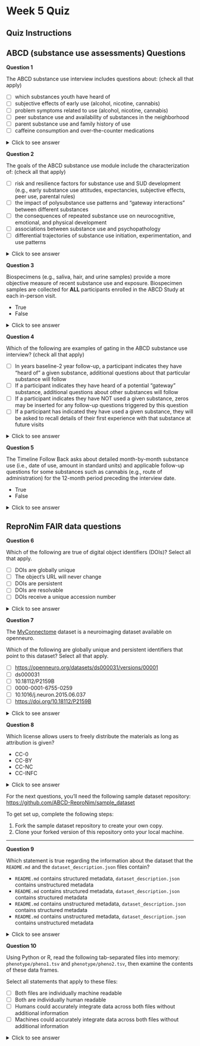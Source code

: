 # Week 5 Quiz

## Quiz Instructions

## ABCD (substance use assessments) Questions

**Question 1**

The ABCD substance use interview includes questions about: (check all that apply)

- [ ] which substances youth have heard of
- [ ] subjective effects of early use (alcohol, nicotine, cannabis)
- [ ] problem symptoms related to use (alcohol, nicotine, cannabis)
- [ ] peer substance use and availability of substances in the neighborhood
- [ ] parent substance use and family history of use
- [ ] caffeine consumption and over-the-counter medications

<details>
<summary>Click to see answer</summary>

All the above

Source: [Course Video: Substance Use Protocol ((9:11)]()

</details>

**Question 2**

The goals of the ABCD substance use module include the characterization of: (check all that apply)

- [ ] risk and resilience factors for substance use and SUD development (e.g., early substance use attitudes, expectancies, subjective effects, peer use, parental rules)
- [ ] the impact of polysubstance use patterns and “gateway interactions” between different substances
- [ ] the consequences of repeated substance use on neurocognitive, emotional, and physical development
- [ ] associations between substance use and psychopathology
- [ ] differential trajectories of substance use initiation, experimentation, and use patterns

<details>
<summary>Click to see answer</summary>

All the above

Source: [Course Video: Substance Use Protocol (5:46)]()

</details>

**Question 3**

Biospecimens (e.g., saliva, hair, and urine samples) provide a more objective measure of recent substance use and exposure. Biospecimen samples are collected for **ALL** participants enrolled in the ABCD Study at each in-person visit.

- True
- False

<details>
<summary>Click to see answer</summary>

False

Source: [Course Video: Substance Use Protocol (17:28)]()

</details>

**Question 4**

Which of the following are examples of gating in the ABCD substance use interview? (check all that apply)

- [ ] In years baseline-2 year follow-up, a participant indicates they have “heard of” a given substance, additional questions about that particular substance will follow
- [ ] If a participant indicates they have heard of a potential “gateway” substance, additional questions about other substances will follow
- [ ] If a participant indicates they have NOT used a given substance, zeros may be inserted for any follow-up questions triggered by this question
- [ ] If a participant has indicated they have used a given substance, they will be asked to recall details of their first experience with that substance at future visits

<details>
<summary>Click to see answer</summary>

- In years baseline-2 year follow-up, a participant indicates they have “heard of” a given substance, additional questions about that particular substance will follow
- If a participant indicates they have NOT used a given substance, zeros may be inserted for any follow-up questions triggered by this question

Source: [Course Video: Substance Use Protocol (22:28)]()

</details>

**Question 5**

The Timeline Follow Back asks about detailed month-by-month substance use (i.e., date of use, amount in standard units) and applicable follow-up questions for some substances such as cannabis (e.g., route of administration) for the 12-month period preceding the interview date.

- True
- False

<details>
<summary>Click to see answer</summary>

True

Source: [Course Video: Substance Use Protocol (23:37)]() 

</details>


## ReproNim FAIR data questions

**Question 6**

Which of the following are true of digital object identifiers (DOIs)? Select all that apply.

- [ ] DOIs are globally unique
- [ ] The object’s URL will never change
- [ ] DOIs are persistent
- [ ] DOIs are resolvable
- [ ] DOIs receive a unique accession number

<details>
<summary>Click to see answer</summary>

- DOIs are globally unique
- DOIs are persistent
- DOIs are resolvable

**Explanation**

The object's URL may change, though it is the responsibility of the object's host to report that the URL has changed so that the **globally unique** DOI can remain **persistent** and  **resolve** to the appropriate URL.

Object hosts (e.g., Openneuro.org) can give objects accession numbers, but these are not associated directly with the DOI and are not guaranteed to be globally unique and/or persistent.

***

</details>

**Question 7**

The [MyConnectome](https://openneuro.org/datasets/ds000031/versions/00001) dataset is a neuroimaging dataset available on openneuro.

Which of the following are globally unique and persistent identifiers that point to this dataset? Select all that apply.

- [ ] https://openneuro.org/datasets/ds000031/versions/00001
- [ ] ds000031
- [ ] 10.18112/P2159B
- [ ] 0000-0001-6755-0259
- [ ] 10.1016/j.neuron.2015.06.037
- [ ] https://doi.org/10.18112/P2159B

<details>
<summary>Click to see answer</summary>

- 10.18112/P2159B
- https://doi.org/10.18112/P2159B

**Explanation**

- https://openneuro.org/datasets/ds000031/versions/00001 is the object's current URL, though this is not the DOI
- ds000031 is the accession number assigned by Openneuro.org, not the DOI
- 0000-0001-6755-0259 is the ORCID of one of the authors, not the dataset
- 10.1016/j.neuron.2015.06.037 is a DOI, but it is the DOI of the dataset publication, not the dataset itself

***

</details>

**Question 8**

 Which license allows users to freely distribute the materials as long as attribution is given?

- CC-0
- CC-BY
- CC-NC
- CC-INFC

<details>
<summary>Click to see answer</summary>

CC-BY

Source: [Creative Commons: CC-BY](https://creativecommons.org/licenses/by/4.0/)

***

</details>

For the next questions, you’ll need the following sample dataset repository: https://github.com/ABCD-ReproNim/sample_dataset

To get set up, complete the following steps:

1. Fork the sample dataset repository to create your own copy.
2. Clone your forked version of this repository onto your local machine.

***

**Question 9**

Which statement is true regarding the information about the dataset that the `README.md` and the `dataset_description.json` files contain?

- `README.md` contains structured metadata, `dataset_description.json` contains unstructured metadata
- `README.md` contains structured metadata, `dataset_description.json` contains structured metadata
- `README.md` contains unstructured metadata, `dataset_description.json` contains structured metadata
- `README.md` contains unstructured metadata, `dataset_description.json` contains unstructured metadata

<details>
<summary>Click to see answer</summary>

`README.md` contains unstructured metadata, `dataset_description.json` contains structured metadata

***

</details>

**Question 10**

Using Python or R, read the following tab-separated files into memory: `phenotype/pheno1.tsv` and `phenotype/pheno2.tsv`, then examine the contents of these data frames.

Select all statements that apply to these files:

- [ ] Both files are individually machine readable
- [ ] Both are individually human readable
- [ ] Humans could accurately integrate data across both files without additional information
- [ ] Machines could accurately integrate data across both files without additional information

<details>
<summary>Click to see answer</summary>

- Both files are individually machine readable
- Both are individually human readable
- Humans could accurately integrate data across both files without additional information

**Explanation**

The `handedness` column in these two files are encoded differently. One file uses "left" and "right", whereas the other uses "L" and "R". While humans could reason and integrate between files, a computer would not inherently know that "L" = "left" and "R" = "right" without further information.

Hint: If you need to work with non-curated categorical data like this, you might consider using libraries like [dirty_cat](https://dirty-cat.github.io/stable/) in Python.

***

</details>
